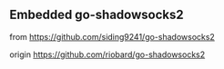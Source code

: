 ## Embedded go-shadowsocks2

from https://github.com/siding9241/go-shadowsocks2

origin https://github.com/riobard/go-shadowsocks2
